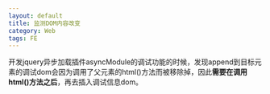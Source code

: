 ```yaml
---
layout: default
title: 监测DOM内容改变
category: Web
tags: FE
---
```


开发jquery异步加载插件asyncModule的调试功能的时候，发现append到目标元素的调试dom会因为调用了父元素的html()方法而被移除掉，因此**需要在调用html()方法之后**，再去插入调试信息dom。

#

